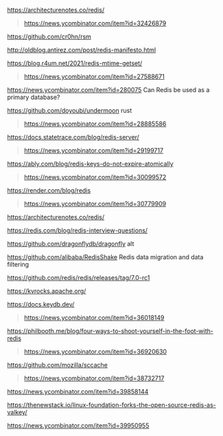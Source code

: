 https://architecturenotes.co/redis/
> https://news.ycombinator.com/item?id=32426879

https://github.com/cr0hn/rsm

http://oldblog.antirez.com/post/redis-manifesto.html

https://blog.r4um.net/2021/redis-mtime-getset/
> https://news.ycombinator.com/item?id=27588671

https://news.ycombinator.com/item?id=280075	Can Redis be used as a primary database?

https://github.com/doyoubi/undermoon rust
> https://news.ycombinator.com/item?id=28885586

https://docs.statetrace.com/blog/redis-server/
> https://news.ycombinator.com/item?id=29199717

https://ably.com/blog/redis-keys-do-not-expire-atomically
> https://news.ycombinator.com/item?id=30099572

https://render.com/blog/redis
> https://news.ycombinator.com/item?id=30779909

https://architecturenotes.co/redis/

https://redis.com/blog/redis-interview-questions/

https://github.com/dragonflydb/dragonfly alt

https://github.com/alibaba/RedisShake Redis data migration and data filtering

https://github.com/redis/redis/releases/tag/7.0-rc1

https://kvrocks.apache.org/

https://docs.keydb.dev/
> https://news.ycombinator.com/item?id=36018149

https://philbooth.me/blog/four-ways-to-shoot-yourself-in-the-foot-with-redis
> https://news.ycombinator.com/item?id=36920630

https://github.com/mozilla/sccache
> https://news.ycombinator.com/item?id=38732717

https://news.ycombinator.com/item?id=39858144

https://thenewstack.io/linux-foundation-forks-the-open-source-redis-as-valkey/

https://news.ycombinator.com/item?id=39950955

